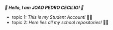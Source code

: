 ***👋 Hello, I am JOAO PEDRO CECILIO! 👋***
- topic 1:
*This is my Student Account!* 👨‍🎓
- topic 2:
*Here lies all my school repositories!* 👩‍💻


<!---
Joao-PB-Cecilio/Joao-PB-Cecilio is a ✨ special ✨ repository because its `README.md` (this file) appears on your GitHub profile.
You can click the Preview link to take a look at your changes.
--->
